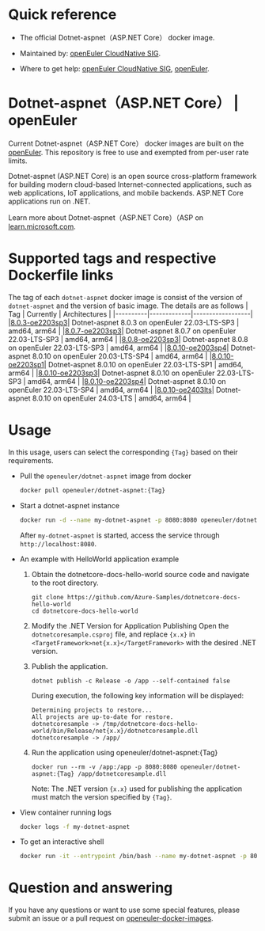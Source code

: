 # Quick reference

- The official Dotnet-aspnet（ASP.NET Core） docker image.

- Maintained by: [openEuler CloudNative SIG](https://gitee.com/openeuler/cloudnative).

- Where to get help: [openEuler CloudNative SIG](https://gitee.com/openeuler/cloudnative), [openEuler](https://gitee.com/openeuler/community).

# Dotnet-aspnet（ASP.NET Core） | openEuler
Current Dotnet-aspnet（ASP.NET Core） docker images are built on the [openEuler](https://repo.openeuler.org/). This repository is free to use and exempted from per-user rate limits.

Dotnet-aspnet (ASP.NET Core) is an open source cross-platform framework for building modern cloud-based Internet-connected applications, such as web applications, IoT applications, and mobile backends. ASP.NET Core applications run on .NET.

Learn more about Dotnet-aspnet（ASP.NET Core）（ASP on [learn.microsoft.com](https://learn.microsoft.com/en-us/dotnet/core/deploying/)⁠.

# Supported tags and respective Dockerfile links
The tag of each `dotnet-aspnet` docker image is consist of the version of `dotnet-aspnet` and the version of basic image. The details are as follows
|    Tag   |  Currently  |   Architectures  |
|----------|-------------|------------------|
|[8.0.3-oe2203sp3](https://gitee.com/openeuler/openeuler-docker-images/blob/master/Others/dotnet-aspnet/8.0.3/22.03-lts-sp3/Dockerfile)| Dotnet-aspnet 8.0.3 on openEuler 22.03-LTS-SP3 | amd64, arm64 |
|[8.0.7-oe2203sp3](https://gitee.com/openeuler/openeuler-docker-images/blob/master/Others/dotnet-aspnet/8.0.7/22.03-lts-sp3/Dockerfile)| Dotnet-aspnet 8.0.7 on openEuler 22.03-LTS-SP3 | amd64, arm64 |
|[8.0.8-oe2203sp3](https://gitee.com/openeuler/openeuler-docker-images/blob/master/Others/dotnet-aspnet/8.0.8/22.03-lts-sp3/Dockerfile)| Dotnet-aspnet 8.0.8 on openEuler 22.03-LTS-SP3 | amd64, arm64 |
|[8.0.10-oe2003sp4](https://gitee.com/openeuler/openeuler-docker-images/blob/master/Others/dotnet-aspnet/8.0.10/20.03-lts-sp4/Dockerfile)| Dotnet-aspnet 8.0.10 on openEuler 20.03-LTS-SP4 | amd64, arm64 |
|[8.0.10-oe2203sp1](https://gitee.com/openeuler/openeuler-docker-images/blob/master/Others/dotnet-aspnet/8.0.10/22.03-lts-sp1/Dockerfile)| Dotnet-aspnet 8.0.10 on openEuler 22.03-LTS-SP1 | amd64, arm64 |
|[8.0.10-oe2203sp3](https://gitee.com/openeuler/openeuler-docker-images/blob/master/Others/dotnet-aspnet/8.0.10/22.03-lts-sp3/Dockerfile)| Dotnet-aspnet 8.0.10 on openEuler 22.03-LTS-SP3 | amd64, arm64 |
|[8.0.10-oe2203sp4](https://gitee.com/openeuler/openeuler-docker-images/blob/master/Others/dotnet-aspnet/8.0.10/22.03-lts-sp4/Dockerfile)| Dotnet-aspnet 8.0.10 on openEuler 22.03-LTS-SP4 | amd64, arm64 |
|[8.0.10-oe2403lts](https://gitee.com/openeuler/openeuler-docker-images/blob/master/Others/dotnet-aspnet/8.0.10/24.03-lts/Dockerfile)| Dotnet-aspnet 8.0.10 on openEuler 24.03-LTS | amd64, arm64 |

# Usage
In this usage, users can select the corresponding `{Tag}` based on their requirements.

- Pull the `openeuler/dotnet-aspnet` image from docker

	```bash
	docker pull openeuler/dotnet-aspnet:{Tag}
	```

- Start a dotnet-aspnet instance

	```bash
	docker run -d --name my-dotnet-aspnet -p 8080:8080 openeuler/dotnet-aspnet:{Tag}
	```
    After `my-dotnet-aspnet` is started, access the service through `http://localhost:8080`.

- An example with HelloWorld application example

    1. Obtain the dotnetcore-docs-hello-world source code and navigate to the root directory.
        ```
        git clone https://github.com/Azure-Samples/dotnetcore-docs-hello-world
        cd dotnetcore-docs-hello-world
        ```

	2. Modify the .NET Version for Application Publishing
        Open the `dotnetcoresample.csproj` file, and replace `{x.x}` in `<TargetFramework>net{x.x}</TargetFramework>` with the desired .NET version.

	3. Publish the application.
        ```
        dotnet publish -c Release -o /app --self-contained false
        ```
        During execution, the following key information will be displayed:
        ```
        Determining projects to restore...
        All projects are up-to-date for restore.
        dotnetcoresample -> /tmp/dotnetcore-docs-hello-world/bin/Release/net{x.x}/dotnetcoresample.dll
        dotnetcoresample -> /app/
        ```
	
	4. Run the application using openeuler/dotnet-aspnet:{Tag}
        ```
        docker run --rm -v /app:/app -p 8080:8080 openeuler/dotnet-aspnet:{Tag} /app/dotnetcoresample.dll 
        ```
		Note: The .NET version `{x.x}` used for publishing the application must match the version specified by `{Tag}`.
			
- View container running logs

	```bash
	docker logs -f my-dotnet-aspnet
	```

- To get an interactive shell

	```bash
	docker run -it --entrypoint /bin/bash --name my-dotnet-aspnet -p 8080:8080 openeuler/dotnet-aspnet:{Tag}
	```
# Question and answering
If you have any questions or want to use some special features, please submit an issue or a pull request on [openeuler-docker-images](https://gitee.com/openeuler/openeuler-docker-images).